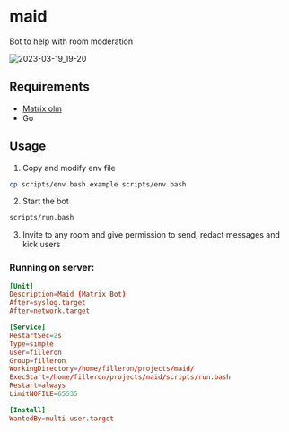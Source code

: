 # maid

Bot to help with room moderation

![2023-03-19_19-20](https://user-images.githubusercontent.com/52239427/226189626-b7c005ef-f2c6-4624-bbec-a35457420ea1.png)

## Requirements

- [Matrix olm](https://gitlab.matrix.org/matrix-org/olm)
- Go

## Usage

1. Copy and modify env file
  ```bash
  cp scripts/env.bash.example scripts/env.bash
  ```
2. Start the bot
  ```bash
  scripts/run.bash
  ```
3. Invite to any room and give permission to send, redact messages and kick users
  
### Running on server:

```conf
[Unit]
Description=Maid (Matrix Bot)
After=syslog.target
After=network.target

[Service]
RestartSec=2s
Type=simple
User=filleron
Group=filleron
WorkingDirectory=/home/filleron/projects/maid/
ExecStart=/home/filleron/projects/maid/scripts/run.bash
Restart=always
LimitNOFILE=65535

[Install]
WantedBy=multi-user.target
```

